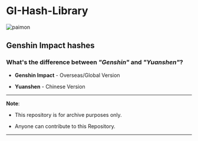 # GI-Hash-Library

![paimon](https://upload-static.hoyoverse.com/payment-center/2020/08/07/0ff079b16fe6f9dfbf4eeb6e88a760b6_3134491283013841501.png)

## Genshin Impact hashes

### What's the difference between _"Genshin"_ and _"Yuanshen"_?

* **Genshin Impact** - Overseas/Global Version

* **Yuanshen** - Chinese Version

---

**Note**:

* This repository is for archive purposes only.

* Anyone can contribute to this Repository.

---
